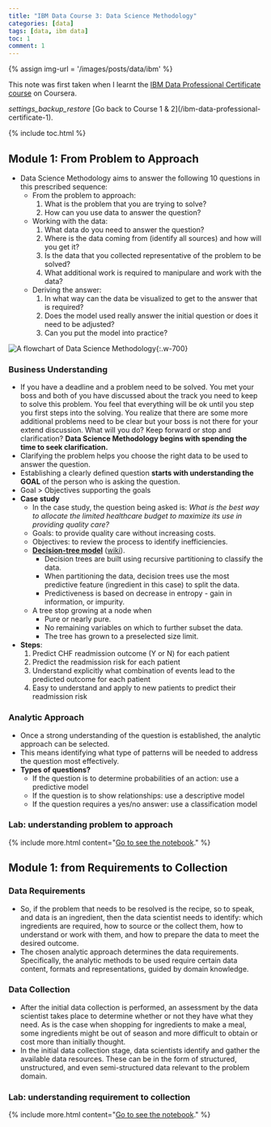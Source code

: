 ```yaml
---
title: "IBM Data Course 3: Data Science Methodology"
categories: [data]
tags: [data, ibm data]
toc: 1
comment: 1
---
```


{% assign img-url = '/images/posts/data/ibm' %}

This note was first taken when I learnt the [IBM Data Professional Certificate course](https://www.coursera.org/specializations/ibm-data-science-professional-certificate) on Coursera.

<div class="see-again">
<i class="material-icons">settings_backup_restore</i>
<span markdown="1">
[Go back to Course 1 & 2](/ibm-data-professional-certificate-1).
</span>
</div>

{% include toc.html %}

## Module 1: From Problem to Approach

- Data Science Methodology aims to answer the following 10 questions in this prescribed sequence:
	- From the problem to approach:
		1. What is the problem that you are trying to solve?
		2. How can you use data to answer the question?
	- Working with the data:
		1. What data do you need to answer the question?
		2. Where is the data coming from (identify all sources) and how will you get it?
		3. Is the data that you collected representative of the problem to be solved?
		4. What additional work is required to manipulare and work with the data?
	- Deriving the answer:
		1. In what way can the data be visualized to get to the answer that is required?
		2. Does the model used really answer the initial question or does it need to be adjusted?
		3. Can you put the model into practice?

![A flowchart of Data Science Methodology]({{img-url}}/pro2app.png){:.w-700}

### Business Understanding

- If you have a deadline and a problem need to be solved. You met your boss and both of you have discussed about the track you need to keep to solve this problem. You feel that everything will be ok until you step you first steps into the solving. You realize that there are some more additional problems need to be clear but your boss is not there for your extend discussion. What will you do? Keep forward or stop and clarification? **Data Science Methodology begins with spending the time to seek clarification.**
- Clarifying the problem helps you choose the right data to be used to answer the question.
- Establishing a clearly defined question **starts with understanding the GOAL** of the person who is asking the question.
- Goal > Objectives supporting the goals
- **Case study**
	- In the case study, the question being asked is: *What is the best way to allocate the limited healthcare budget to maximize its use in providing quality care?*
	- Goals: to provide quality care without increasing costs.
	- Objectives: to review the process to identify inefficiencies.
	- **[Decision-tree model](https://www.ibm.com/support/knowledgecenter/en/SS3RA7_15.0.0/com.ibm.spss.modeler.help/nodes_treebuilding.htm)** ([wiki](https://en.wikipedia.org/wiki/Decision_tree)).
		- Decision trees are built using recursive partitioning to classify the data.
		- When partitioning the data, decision trees use the most predictive feature (ingredient in this case) to split the data.
		- Predictiveness is based on decrease in entropy - gain in information, or impurity.
	- A tree stop growing at a node when
		- Pure or nearly pure.
		- No remaining variables on which to further subset the data.
		- The tree has grown to a preselected size limit.
- **Steps**:
	1. Predict CHF readmission outcome (Y or N) for each patient
	2. Predict the readmission risk for each patient
	3. Understand explicitly what combination of events lead to the predicted outcome for each patient
	4. Easy to understand and apply to new patients to predict their readmission risk

### Analytic Approach

- Once a strong understanding of the question is established, the analytic approach can be selected. 
- This means identifying what type of patterns will be needed to address the question most effectively.
- **Types of questions?**
	- If the question is to determine probabilities of an action: use a predictive model
	- If the question is to show relationships: use a descriptive model
	- If the question requires a yes/no answer: use a classification model

### Lab: understanding problem to approach

{% include more.html content="[Go to see the notebook](https://github.com/dinhanhthi/Data_Science_Learning/tree/master/IBM%20Data%20Professional%20Certificate)." %}

## Module 1: from Requirements to Collection

### Data Requirements

- So, if the problem that needs to be resolved is the recipe, so to speak, and data is an ingredient, then the data scientist needs to identify: which ingredients are required, how to source or the collect them, how to understand or work with them, and how to prepare the data to meet the desired outcome.
- The chosen analytic approach determines the data requirements. Specifically, the analytic methods to be used require certain data content, formats and representations, guided by domain knowledge.

### Data Collection

- After the initial data collection is performed, an assessment by the data scientist takes place to determine whether or not they have what they need. As is the case when shopping for ingredients to make a meal, some ingredients might be out of season and more difficult to obtain or cost more than initially thought.
- In the initial data collection stage, data scientists identify and gather the available data resources. These can be in the form of structured, unstructured, and even semi-structured data relevant to the problem domain.

### Lab: understanding requirement to collection

{% include more.html content="[Go to see the notebook](https://github.com/dinhanhthi/Data_Science_Learning/tree/master/IBM%20Data%20Professional%20Certificate)." %}


